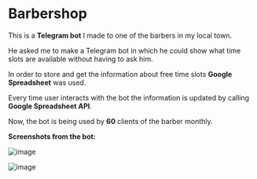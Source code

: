 # Barbershop
This is a **Telegram bot** I made to one of the barbers in my local town. 

He asked me to make a Telegram bot in which he could show what time slots are available without having to ask him. 

In order to store and get the information about free time slots **Google Spreadsheet** was used. 

Every time user interacts with the bot the information is updated by calling **Google Spreadsheet API**.

Now, the bot is being used by **60** clients of the barber monthly. 

**Screenshots from the bot:**

![image](https://github.com/user-attachments/assets/6899db0e-40f1-4825-9510-54c1dc502ac9)

![image](https://github.com/user-attachments/assets/eb4e7576-09ed-4846-aec2-26ee1d57738b)

